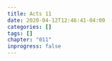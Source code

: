 ```yaml
---
title: Acts 11
date: 2020-04-12T12:46:41-04:00
categories: []
tags: []
chapter: "011"
inprogress: false
---
```


